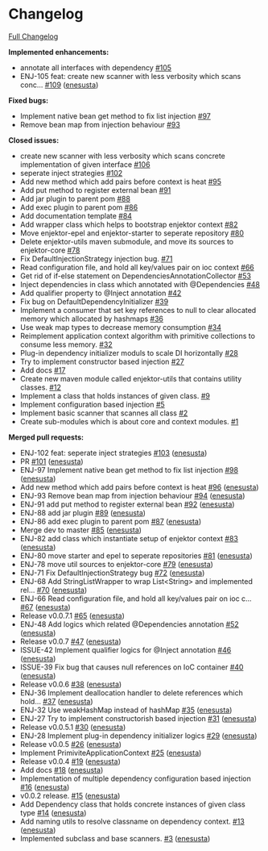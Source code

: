 # Changelog


[Full Changelog](https://github.com/enjektor/enjektor/compare/4fc2fe1322501fb03a5a6cb8d445eb4b5b2fc31a...HEAD)

**Implemented enhancements:**

- annotate all interfaces with dependency [\#105](https://github.com/enjektor/enjektor/issues/105)
- ENJ-105 feat: create new scanner with less verbosity which scans conc… [\#109](https://github.com/enjektor/enjektor/pull/109) ([enesusta](https://github.com/enesusta))

**Fixed bugs:**

- Implement native bean get method to fix list injection [\#97](https://github.com/enjektor/enjektor/issues/97)
- Remove bean map from injection behaviour [\#93](https://github.com/enjektor/enjektor/issues/93)

**Closed issues:**

- create new scanner with less verbosity which scans concrete implementation of given interface [\#106](https://github.com/enjektor/enjektor/issues/106)
- seperate inject strategies [\#102](https://github.com/enjektor/enjektor/issues/102)
- Add new method which add pairs before context is heat [\#95](https://github.com/enjektor/enjektor/issues/95)
- Add put method to register external bean [\#91](https://github.com/enjektor/enjektor/issues/91)
- Add jar plugin to parent pom [\#88](https://github.com/enjektor/enjektor/issues/88)
- Add exec plugin to parent pom [\#86](https://github.com/enjektor/enjektor/issues/86)
- Add documentation template [\#84](https://github.com/enjektor/enjektor/issues/84)
- Add wrapper class which helps to bootstrap enjektor context [\#82](https://github.com/enjektor/enjektor/issues/82)
- Move enjektor-epel and enjektor-starter to seperate repository [\#80](https://github.com/enjektor/enjektor/issues/80)
- Delete enjektor-utils maven submodule, and move its sources to enjektor-core [\#78](https://github.com/enjektor/enjektor/issues/78)
- Fix DefaultInjectionStrategy injection bug. [\#71](https://github.com/enjektor/enjektor/issues/71)
- Read configuration file, and hold all key/values pair on ioc context [\#66](https://github.com/enjektor/enjektor/issues/66)
- Get rid of if-else statement on DependenciesAnnotationCollector [\#53](https://github.com/enjektor/enjektor/issues/53)
- Inject dependencies in class which annotated with @Dependencies [\#48](https://github.com/enjektor/enjektor/issues/48)
- Add qualifier property to @Inject annotation [\#42](https://github.com/enjektor/enjektor/issues/42)
- Fix bug on DefaultDependencyInitializer [\#39](https://github.com/enjektor/enjektor/issues/39)
- Implement a consumer that set key references to null to clear allocated memory which allocated by hashmaps [\#36](https://github.com/enjektor/enjektor/issues/36)
- Use weak map types to decrease memory consumption [\#34](https://github.com/enjektor/enjektor/issues/34)
- Reimplement application context algorithm with primitive collections to consume less memory. [\#32](https://github.com/enjektor/enjektor/issues/32)
- Plug-in dependency initializer moduls to scale DI horizontally [\#28](https://github.com/enjektor/enjektor/issues/28)
- Try to implement constructor based injection [\#27](https://github.com/enjektor/enjektor/issues/27)
- Add docs [\#17](https://github.com/enjektor/enjektor/issues/17)
- Create new maven module called enjektor-utils that contains utility classes. [\#12](https://github.com/enjektor/enjektor/issues/12)
- Implement a class that holds instances of given class. [\#9](https://github.com/enjektor/enjektor/issues/9)
- Implement configuration based injection [\#5](https://github.com/enjektor/enjektor/issues/5)
- Implement basic scanner that scannes all class [\#2](https://github.com/enjektor/enjektor/issues/2)
- Create sub-modules which is about core and context modules. [\#1](https://github.com/enjektor/enjektor/issues/1)

**Merged pull requests:**

- ENJ-102 feat: seperate inject strategies [\#103](https://github.com/enjektor/enjektor/pull/103) ([enesusta](https://github.com/enesusta))
- PR [\#101](https://github.com/enjektor/enjektor/pull/101) ([enesusta](https://github.com/enesusta))
- ENJ-97 Implement native bean get method to fix list injection [\#98](https://github.com/enjektor/enjektor/pull/98) ([enesusta](https://github.com/enesusta))
- Add new method which add pairs before context is heat [\#96](https://github.com/enjektor/enjektor/pull/96) ([enesusta](https://github.com/enesusta))
- ENJ-93 Remove bean map from injection behaviour [\#94](https://github.com/enjektor/enjektor/pull/94) ([enesusta](https://github.com/enesusta))
- ENJ-91 add put method to register external bean [\#92](https://github.com/enjektor/enjektor/pull/92) ([enesusta](https://github.com/enesusta))
- ENJ-88 add jar plugin [\#89](https://github.com/enjektor/enjektor/pull/89) ([enesusta](https://github.com/enesusta))
- ENJ-86 add exec plugin to parent pom [\#87](https://github.com/enjektor/enjektor/pull/87) ([enesusta](https://github.com/enesusta))
- Merge dev to master [\#85](https://github.com/enjektor/enjektor/pull/85) ([enesusta](https://github.com/enesusta))
- ENJ-82 add class which instantiate setup of enjektor context [\#83](https://github.com/enjektor/enjektor/pull/83) ([enesusta](https://github.com/enesusta))
- ENJ-80 move starter and epel to seperate repositories [\#81](https://github.com/enjektor/enjektor/pull/81) ([enesusta](https://github.com/enesusta))
- ENJ-78 move util sources to enjektor-core [\#79](https://github.com/enjektor/enjektor/pull/79) ([enesusta](https://github.com/enesusta))
- ENJ-71 Fix DefaultInjectionStrategy bug [\#72](https://github.com/enjektor/enjektor/pull/72) ([enesusta](https://github.com/enesusta))
- ENJ-68 Add StringListWrapper to wrap List\<String\> and implemented rel… [\#70](https://github.com/enjektor/enjektor/pull/70) ([enesusta](https://github.com/enesusta))
- ENJ-66 Read configuration file, and hold all key/values pair on ioc c… [\#67](https://github.com/enjektor/enjektor/pull/67) ([enesusta](https://github.com/enesusta))
- Release v0.0.7.1 [\#65](https://github.com/enjektor/enjektor/pull/65) ([enesusta](https://github.com/enesusta))
- ENJ-48 Add logics which related @Dependencies annotation [\#52](https://github.com/enjektor/enjektor/pull/52) ([enesusta](https://github.com/enesusta))
- Release v0.0.7 [\#47](https://github.com/enjektor/enjektor/pull/47) ([enesusta](https://github.com/enesusta))
- ISSUE-42 Implement qualifier logics for @Inject annotation [\#46](https://github.com/enjektor/enjektor/pull/46) ([enesusta](https://github.com/enesusta))
- ISSUE-39 Fix bug that causes null references on IoC container [\#40](https://github.com/enjektor/enjektor/pull/40) ([enesusta](https://github.com/enesusta))
- Release v0.0.6 [\#38](https://github.com/enjektor/enjektor/pull/38) ([enesusta](https://github.com/enesusta))
- ENJ-36 Implement deallocation handler to delete references which hold… [\#37](https://github.com/enjektor/enjektor/pull/37) ([enesusta](https://github.com/enesusta))
- ENJ-32 Use weakHashMap instead of hashMap [\#35](https://github.com/enjektor/enjektor/pull/35) ([enesusta](https://github.com/enesusta))
- ENJ-27 Try to implement constructorish based injection [\#31](https://github.com/enjektor/enjektor/pull/31) ([enesusta](https://github.com/enesusta))
- Release v0.0.5.1 [\#30](https://github.com/enjektor/enjektor/pull/30) ([enesusta](https://github.com/enesusta))
- ENJ-28 Implement plug-in dependency initializer logics [\#29](https://github.com/enjektor/enjektor/pull/29) ([enesusta](https://github.com/enesusta))
- Release v0.0.5 [\#26](https://github.com/enjektor/enjektor/pull/26) ([enesusta](https://github.com/enesusta))
- Implement PrimiviteApplicationContext [\#25](https://github.com/enjektor/enjektor/pull/25) ([enesusta](https://github.com/enesusta))
- Release v0.0.4 [\#19](https://github.com/enjektor/enjektor/pull/19) ([enesusta](https://github.com/enesusta))
- Add docs [\#18](https://github.com/enjektor/enjektor/pull/18) ([enesusta](https://github.com/enesusta))
- Implementation of multiple dependency configuration based injection [\#16](https://github.com/enjektor/enjektor/pull/16) ([enesusta](https://github.com/enesusta))
- v0.0.2 release. [\#15](https://github.com/enjektor/enjektor/pull/15) ([enesusta](https://github.com/enesusta))
- Add Dependency class that holds concrete instances of given class type [\#14](https://github.com/enjektor/enjektor/pull/14) ([enesusta](https://github.com/enesusta))
- Add naming utils to resolve classname on dependency context. [\#13](https://github.com/enjektor/enjektor/pull/13) ([enesusta](https://github.com/enesusta))
- Implemented subclass and base scanners. [\#3](https://github.com/enjektor/enjektor/pull/3) ([enesusta](https://github.com/enesusta))

